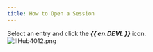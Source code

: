 ```yaml
---
title: How to Open a Session
---
```

Select an entry and click the ***{{ en.DEVL }}*** icon.  
![!!Hub4012.png](https://webdevolutions.azureedge.net/docs/en/hub/Hub4012.png) 
